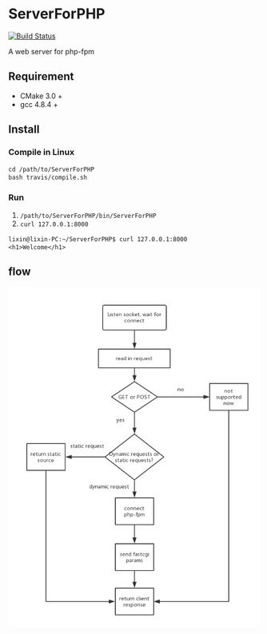 # ServerForPHP
[![Build Status](https://travis-ci.org/xxlixin1993/ServerForPHP.svg?branch=master)](https://travis-ci.org/xxlixin1993/ServerForPHP)

A web server for php-fpm

## Requirement
- CMake 3.0 +
- gcc 4.8.4 +

## Install
### Compile in Linux
```
cd /path/to/ServerForPHP
bash travis/compile.sh
```

### Run

1. `/path/to/ServerForPHP/bin/ServerForPHP`
2. `curl 127.0.0.1:8000`
```
lixin@lixin-PC:~/ServerForPHP$ curl 127.0.0.1:8000
<h1>Welcome</h1>
```

## flow
![flow](readme_img/server_for_php.png)
